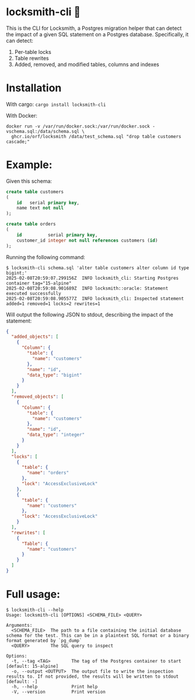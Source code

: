 # locksmith-cli 🔐

This is the CLI for Locksmith, a Postgres migration helper that can detect the impact of a given SQL statement on a 
Postgres database. Specifically, it can detect:

1. Per-table locks
2. Table rewrites
3. Added, removed, and modified tables, columns and indexes

# Installation

With cargo: `cargo install locksmith-cli`

With Docker:

```shell
docker run -v /var/run/docker.sock:/var/run/docker.sock -vschema.sql:/data/schema.sql \
  ghcr.io/orf/locksmith /data/test_schema.sql "drop table customers cascade;"
```

# Example:

Given this schema:

```sql
create table customers
(
    id   serial primary key,
    name text not null
);

create table orders
(
    id          serial primary key,
    customer_id integer not null references customers (id)
);
```

Running the following command:

```shell
$ locksmith-cli schema.sql 'alter table customers alter column id type bigint;'
2025-02-08T20:59:07.299156Z  INFO locksmith_cli: Starting Postgres container tag="15-alpine"
2025-02-08T20:59:08.901689Z  INFO locksmith::oracle: Statement executed successfully
2025-02-08T20:59:08.905577Z  INFO locksmith_cli: Inspected statement added=1 removed=1 locks=2 rewrites=1
```

Will output the following JSON to stdout, describing the impact of the statement:

```json
{
  "added_objects": [
    {
      "Column": {
        "table": {
          "name": "customers"
        },
        "name": "id",
        "data_type": "bigint"
      }
    }
  ],
  "removed_objects": [
    {
      "Column": {
        "table": {
          "name": "customers"
        },
        "name": "id",
        "data_type": "integer"
      }
    }
  ],
  "locks": [
    {
      "table": {
        "name": "orders"
      },
      "lock": "AccessExclusiveLock"
    },
    {
      "table": {
        "name": "customers"
      },
      "lock": "AccessExclusiveLock"
    }
  ],
  "rewrites": [
    {
      "Table": {
        "name": "customers"
      }
    }
  ]
}
```

# Full usage:

```shell
$ locksmith-cli --help
Usage: locksmith-cli [OPTIONS] <SCHEMA_FILE> <QUERY>

Arguments:
  <SCHEMA_FILE>  The path to a file containing the initial database schema for the test. This can be in a plaintext SQL format or a binary format generated by `pg_dump`
  <QUERY>        The SQL query to inspect

Options:
  -t, --tag <TAG>        The tag of the Postgres container to start [default: 15-alpine]
  -o, --output <OUTPUT>  The output file to write the inspection results to. If not provided, the results will be written to stdout [default: -]
  -h, --help             Print help
  -V, --version          Print version
```
